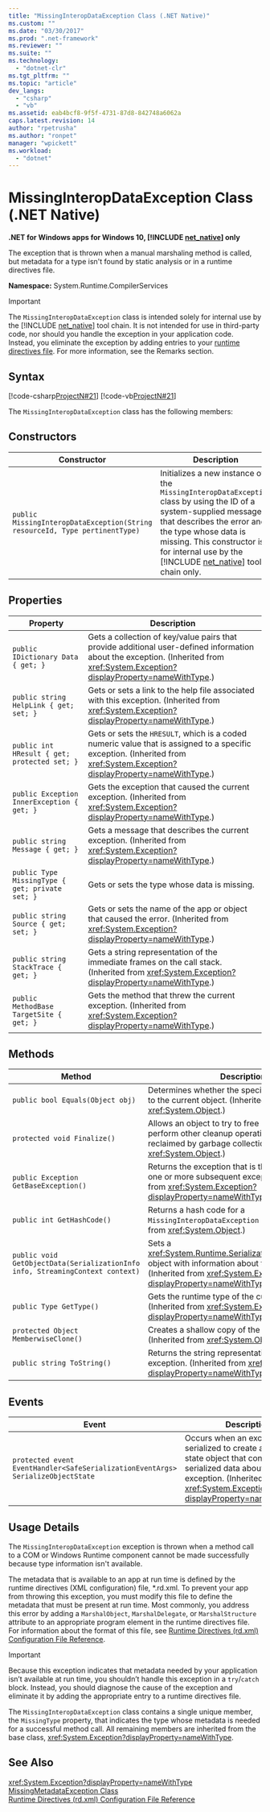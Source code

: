 ```yaml
---
title: "MissingInteropDataException Class (.NET Native)"
ms.custom: ""
ms.date: "03/30/2017"
ms.prod: ".net-framework"
ms.reviewer: ""
ms.suite: ""
ms.technology: 
  - "dotnet-clr"
ms.tgt_pltfrm: ""
ms.topic: "article"
dev_langs: 
  - "csharp"
  - "vb"
ms.assetid: eab4bcf8-9f5f-4731-87d8-842748a6062a
caps.latest.revision: 14
author: "rpetrusha"
ms.author: "ronpet"
manager: "wpickett"
ms.workload: 
  - "dotnet"
---
```

# MissingInteropDataException Class (.NET Native)
**.NET for Windows apps for Windows 10, [!INCLUDE [net_native](../../../includes/net-native-md.md)] only**  

 The exception that is thrown when a manual marshaling method is called, but metadata for a type isn't found by static analysis or in a runtime directives file.  

 **Namespace:** System.Runtime.CompilerServices  

> [!IMPORTANT]
>  The `MissingInteropDataException` class is intended solely for internal use by the [!INCLUDE [net_native](../../../includes/net-native-md.md)] tool chain. It is not intended for use in third-party code, nor should you handle the exception in your application code. Instead, you eliminate the exception by adding entries to your [runtime directives file](../../../docs/framework/net-native/runtime-directives-rd-xml-configuration-file-reference.md). For more information, see the Remarks section.  

## Syntax  
 [!code-csharp[ProjectN#21](../../../samples/snippets/csharp/VS_Snippets_CLR/projectn/cs/missinginteropdataexception_syntax1.cs#21)]
 [!code-vb[ProjectN#21](../../../samples/snippets/visualbasic/VS_Snippets_CLR/projectn/vb/missinginteropdataexception_syntax1.vb#21)]  

 The `MissingInteropDataException` class has the following members:  

## Constructors  


|                                 Constructor                                 |                                                                                                                                               Description                                                                                                                                                |
|-----------------------------------------------------------------------------|----------------------------------------------------------------------------------------------------------------------------------------------------------------------------------------------------------------------------------------------------------------------------------------------------------|
| `public MissingInteropDataException(String resourceId, Type pertinentType)` | Initializes a new instance of the `MissingInteropDataException` class by using the ID of a system-supplied message that describes the error and the type whose data is missing. This constructor is for internal use by the [!INCLUDE [net_native](../../../includes/net-native-md.md)] tool chain only. |

## Properties  

|Property|Description|  
|--------------|-----------------|  
|`public IDictionary Data { get; }`|Gets a collection of key/value pairs that provide additional user-defined information about the exception. (Inherited from <xref:System.Exception?displayProperty=nameWithType>.)|  
|`public string HelpLink { get; set; }`|Gets or sets a link to the help file associated with this exception. (Inherited from <xref:System.Exception?displayProperty=nameWithType>.)|  
|`public int HResult { get; protected set; }`|Gets or sets the `HRESULT`, which is a coded numeric value that is assigned to a specific exception. (Inherited from <xref:System.Exception?displayProperty=nameWithType>.)|  
|`public Exception InnerException { get; }`|Gets the exception that caused the current exception. (Inherited from <xref:System.Exception?displayProperty=nameWithType>.)|  
|`public string Message { get; }`|Gets a message that describes the current exception. (Inherited from <xref:System.Exception?displayProperty=nameWithType>.)|  
|`public Type MissingType { get; private set; }`|Gets or sets the type whose data is missing.|  
|`public string Source { get; set; }`|Gets or sets the name of the app or object that caused the error. (Inherited from <xref:System.Exception?displayProperty=nameWithType>.)|  
|`public string StackTrace { get; }`|Gets a string representation of the immediate frames on the call stack. (Inherited from <xref:System.Exception?displayProperty=nameWithType>.)|  
|`public MethodBase TargetSite { get; }`|Gets the method that threw the current exception. (Inherited from <xref:System.Exception?displayProperty=nameWithType>.)|  

## Methods  

|Method|Description|  
|------------|-----------------|  
|`public bool Equals(Object obj)`|Determines whether the specified object is equal to the current object.  (Inherited from <xref:System.Object>.)|  
|`protected void Finalize()`|Allows an object to try to free resources and perform other cleanup operations before it is reclaimed by garbage collection. (Inherited from <xref:System.Object>.)|  
|`public Exception GetBaseException()`|Returns the exception that is the root cause of one or more subsequent exceptions. (Inherited from <xref:System.Exception?displayProperty=nameWithType>.)|  
|`public int GetHashCode()`|Returns a hash code for a `MissingInteropDataException` instance.   (Inherited from <xref:System.Object>.)|  
|`public void GetObjectData(SerializationInfo info, StreamingContext context)`|Sets a <xref:System.Runtime.Serialization.SerializationInfo> object with information about the exception.  (Inherited from <xref:System.Exception?displayProperty=nameWithType>.)|  
|`public Type GetType()`|Gets the runtime type of the current instance. (Inherited from <xref:System.Exception?displayProperty=nameWithType>.)|  
|`protected Object MemberwiseClone()`|Creates a shallow copy of the current object. (Inherited from <xref:System.Object>.)|  
|`public string ToString()`|Returns the string representation of the current exception. (Inherited from <xref:System.Exception?displayProperty=nameWithType>.)|  

## Events  

|Event|Description|  
|-----------|-----------------|  
|`protected event EventHandler<SafeSerializationEventArgs> SerializeObjectState`|Occurs when an exception is serialized to create an exception state object that contains serialized data about the exception. (Inherited from <xref:System.Exception?displayProperty=nameWithType>.)|  

## Usage Details  
 The `MissingInteropDataException` exception is thrown when a method call to a COM or Windows Runtime component cannot be made successfully because type information isn't available.  

 The metadata that is available to an app at run time is defined by the runtime directives (XML configuration) file, *.rd.xml. To prevent your app from throwing this exception, you must modify this file to define the metadata that must be present at run time. Most commonly, you address this error by adding a `MarshalObject`, `MarshalDelegate`, or `MarshalStructure` attribute to an appropriate program element in the runtime directives file. For information about the format of this file, see [Runtime Directives (rd.xml) Configuration File Reference](../../../docs/framework/net-native/runtime-directives-rd-xml-configuration-file-reference.md).  

> [!IMPORTANT]
>  Because this exception indicates that metadata needed by your application isn’t available at run time, you shouldn’t handle this exception in a `try`/`catch` block. Instead, you should diagnose the cause of the exception and eliminate it by adding the appropriate entry to a runtime directives file.  

 The `MissingInteropDataException` class contains a single unique member, the `MissingType` property, that indicates the type whose metadata is needed for a successful method call. All remaining members are inherited from the base class, <xref:System.Exception?displayProperty=nameWithType>.  

## See Also  
 <xref:System.Exception?displayProperty=nameWithType>  
 [MissingMetadataException Class](../../../docs/framework/net-native/missingmetadataexception-class-net-native.md)  
 [Runtime Directives (rd.xml) Configuration File Reference](../../../docs/framework/net-native/runtime-directives-rd-xml-configuration-file-reference.md)
